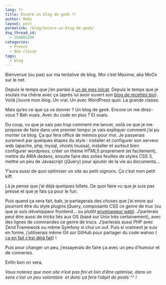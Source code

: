 ```yaml
---
lang: fr
title: Encore un blog de geek ?!
author: MoOx
layout: post
permalink: /blog/encore-un-blog-de-geek/
dsq_thread_id:
  - 264802206
categories:
  - French
  - Non classé
tags:
  - blog
---
```

Bienvenue (ou pas) sur ma tentative de blog. Moi c’est Maxime, aka MoOx sur le net.

Depuis le temps que j’en parlais à [un de mes lolcat][1]. Depuis le temps que je soulais ma chérie avec ça (après lui avoir ouvert son [blog de recettes bio][2]). Voilà j’ouvre mon blog. Un vrai. Un avec WordPress quoi. La grande classe.

Mais qu’es ce que ça va donner ? Un blog de geek. Encore un me direz-vous ? Bah ouais. Avec du code en plus ? Et ouais.  
  
Du coup, vu que je sais pas trop comment me lancer, voilà ce que je me propose de faire dans une premier temps: je vais expliquer comment j’ai pu monter ce blog. Ça qui fera office de mémos pour moi. Je passerais surement par quelques étapes du style : installer et configurer son serveur web (apache, php, mysql, vhosts toussa), installer et surtout bien configurer wordpress, créer un thème HTML5 proprement (et facilement), mettre du ARIA dedans, ensuite faire des zolies feuilles de styles CSS 3, mettre un peu de Javascript (jQuery) pour ajouter de la vie au documents…

Y’aura aussi de quoi optimiser un site au petit oignons. Ça c’est mon petit kiff.

Là je pense que j’ai déjà quelques billets. De quoi faire vu que je suis pas pressé et que je fais ça pour le fun.

Puis quand ça sera fait, bah, je partagerais des choses que j’ai envie qui pourront être du style plugins jQuery, composants CSS ce genre de truc (vu que je suis développeur frontend… ou plutôt [enveloppeur web][3]). J’parlerais peut être aussi de tricks liés aux OS (basé sur Unix très certainement), avec des lignes de commandes ce genre de trucs. J’parlerais aussi PHP avec Zend Framework ou même Symfony si chui un ouf. Puis si vraiment je suis en forme, j’utiliserais même Git sur GitHub pour partager du code wahoo ( [ça en fait c’est déjà fait][4]) !

Puis pour changer un peu, j’essayerais de faire ça avec un peu d’humour et de conneries.

Enfin bon on vera.

*Vous noterez que mon site n’est pas fini et loin d’être optimisé, dans un sens c’est un peu volontaire  et donc ça fera l’objet de posts ^^ !*

 [1]: http://cheezburger.com/View/3246458112
 [2]: http://dame-bio.fr/
 [3]: http://css4design.com/metiers-du-web-je-suis-enveloppeur-web-moi-monsieur
 [4]: https://github.com/MoOx "Accéder à mon profil Github"
